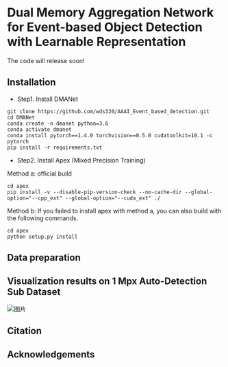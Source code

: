 # Dual Memory Aggregation Network for Event-based Object Detection with Learnable Representation
The code will release soon!


## Installation
- Step1. Install DMANet
```
git clone https://github.com/wds320/AAAI_Event_based_detection.git
cd DMANet
conda create -n dmanet python=3.6
conda activate dmanet
conda install pytorch==1.4.0 torchvision==0.5.0 cudatoolkit=10.1 -c pytorch
pip install -r requirements.txt
```
- Step2. Install Apex (Mixed Precision Training)

Method a: official build
```
cd apex
pip install -v --disable-pip-version-check --no-cache-dir --global-option="--cpp_ext" --global-option="--cuda_ext" ./
```
Method b: If you failed to install apex with method a, you can also build with the following commands.
```
cd apex
python setup.py install
```


## Data preparation



## Visualization results on 1 Mpx Auto-Detection Sub Dataset
![图片](https://github.com/wds320/AAAI_Event_based_detection/blob/main/case.png)



## Citation



## Acknowledgements
